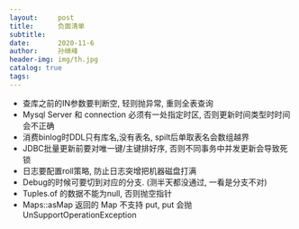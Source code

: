```yaml
---
layout:     post
title:      负面清单
subtitle:   
date:       2020-11-6
author:     孙继峰
header-img: img/th.jpg
catalog: true
tags:
---
```


- 查库之前的IN参数要判断空, 轻则抛异常, 重则全表查询
- Mysql Server 和 connection 必须有一处指定时区, 否则更新时间类型时时间会不正确
- 消费binlog时DDL只有库名,没有表名, spilt后单取表名会数组越界
- JDBC批量更新前要对唯一键/主键排好序, 否则不同事务中并发更新会导致死锁
- 日志要配置roll策略, 防止日志突增把机器磁盘打满
- Debug的时候可要切到对应的分支. (测半天都没通过, 一看是分支不对)
- Tuples.of 的数据不能为null, 否则抛空指针
- Maps::asMap 返回的 Map 不支持 put, put 会抛 UnSupportOperationException